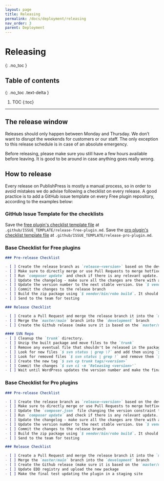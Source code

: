 ```yaml
---
layout: page
title: Releasing 
permalink: /docs/deployment/releasing
nav_order: 3
parent: Deployment
---
```


# Releasing
{: .no_toc }

## Table of contents
{: .no_toc .text-delta }

1. TOC
{:toc}

---

## The release window

Releases should only happen between Monday and Thursday. We don’t want to disrupt the weekends for customers or our staff.
The only exception to this release schedule is in case of an absolute emergency.

Before releasing, please make sure you still have a few hours available before leaving. It is good to be around in case
anything goes really wrong.

## How to release

Every release on PublishPress is mostly a manual process, so in order to avoid mistakes we do advise following a checklist on every release.
A good practice is to add a GitHub issue template on every Free plugin repository, according to the examples below:

### GitHub Issue Template for the checklists

Save the [free plugin's checklist template file](../../examples/release-free-plugin.md.dist) at `.github/ISSUE_TEMPLATE/release-free-plugin.md`.
Save the [pro plugin's checklist template file](../../examples/release-pro-plugin.md.dist) at `.github/ISSUE_TEMPLATE/release-pro-plugin.md`.

### Base Checklist for Free plugins

```markdown
### Pre-release Checklist

- [ ] Create the release branch as `release-<version>` based on the development branch
- [ ] Make sure to directly merge or use Pull Requests to merge hotfixes or features branches into the release branch
- [ ] Run `composer update` and check if there is any relevant update. Check if you need to lock the current version for any dependency. The `--no-dev` argument is optional here, since the build script will make sure to run the build with that argument.
- [ ] Update the changelog - make sure all the changes are there with a user-friendly description and that the release date is correct
- [ ] Update the version number to the next stable version. Use `$ vendor/bin/robo version <version-number>`
- [ ] Commit the changes to the release branch
- [ ] Build the zip package using `$ vendor/bin/robo build`. It should create a package in the `./dist` dir.
- [ ] Send to the team for testing

### Release Checklist

- [ ] Create a Pull Request and merge the release branch it into the `master/main` branch
- [ ] Merge the `master/main` branch into the `development` branch
- [ ] Create the Github release (make sure it is based on the `master/main` branch and correct tag)

#### SVN Repo
- [ ] Cleanup the `trunk` directory.
- [ ] Unzip the built package and move files to the `trunk`
- [ ] Remove any eventual file that shouldn't be released in the package (if you find anything, make sure to create an issue to fix the build script)
- [ ] Look for new files `$ svn status | grep \?` and add them using `$ svn add <each_file_path>`
- [ ] Look for removed files `$ svn status | grep !` and remove them `$ svn rm <each_file_path>`
- [ ] Create the new tag `$ svn cp trunk tags/<version>`
- [ ] Commit the changes `$ svn ci -m 'Releasing <version>'`
- [ ] Wait until WordPress updates the version number and make the final test updating the plugin in a staging site
```

### Base Checklist for Pro plugins

```markdown
### Pre-release Checklist

- [ ] Create the release branch as `release-<version>` based on the development branch
- [ ] Make sure to directly merge or use Pull Requests to merge hotfixes or features branches into the release branch
- [ ] Update the `composer.json` file changing the version constraint to the Free plugin to use the most recent stable release tag
- [ ] Run `composer update` and check if there is any relevant update. Check if you need to lock the current version for any dependency. The `--no-dev` argument is optional here, since the build script will make sure to run the build with that argument.
- [ ] Update the changelog - make sure all the changes are there with a user-friendly description and that the release date is correct
- [ ] Update the version number to the next stable version. Use `$ vendor/bin/robo version <version-number>`
- [ ] Commit the changes to the release branch
- [ ] Build the zip package using `$ vendor/bin/robo build`. It should create a package in the `./dist` dir.
- [ ] Send to the team for testing

### Release Checklist

- [ ] Create a Pull Request and merge the release branch it into the `master/main` branch
- [ ] Merge the `master/main` branch into the `development` branch
- [ ] Create the Github release (make sure it is based on the `master/main` branch and correct tag)
- [ ] Update EDD registry and upload the new package
- [ ] Make the final test updating the plugin in a staging site
```
